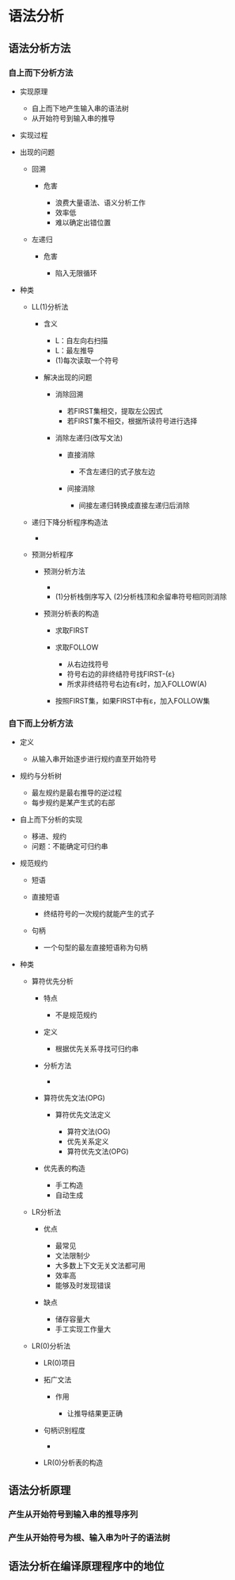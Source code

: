 # 语法分析

## 语法分析方法

### 自上而下分析方法

- 实现原理

	- 自上而下地产生输入串的语法树
	- 从开始符号到输入串的推导

- 实现过程
- 出现的问题

	- 回溯

		- 危害

			- 浪费大量语法、语义分析工作
			- 效率低
			- 难以确定出错位置

	- 左递归

		- 危害

			- 陷入无限循环

- 种类

	- LL(1)分析法

		- 含义

			- L：自左向右扫描
			- L：最左推导
			- (1)每次读取一个符号

		- 解决出现的问题

			- 消除回溯

				- 若FIRST集相交，提取左公因式
				- 若FIRST集不相交，根据所读符号进行选择

			- 消除左递归(改写文法)

				- 直接消除

					- 不含左递归的式子放左边

				- 间接消除

					- 间接左递归转换成直接左递归后消除

	- 递归下降分析程序构造法

		- 

	- 预测分析程序

		- 预测分析方法

			- 
			- (1)分析栈倒序写入 (2)分析栈顶和余留串符号相同则消除

		- 预测分析表的构造

			- 求取FIRST
			- 求取FOLLOW

				- 从右边找符号
				- 符号右边的非终结符号找FIRST-{ε}
				- 所求非终结符号右边有ε时，加入FOLLOW(A)

			- 按照FIRST集，如果FIRST中有ε，加入FOLLOW集

### 自下而上分析方法

- 定义

	- 从输入串开始逐步进行规约直至开始符号

- 规约与分析树

	- 最左规约是最右推导的逆过程
	- 每步规约是某产生式的右部

- 自上而下分析的实现

	- 移进、规约
	- 问题：不能确定可归约串

- 规范规约

	- 短语
	- 直接短语

		- 终结符号的一次规约就能产生的式子

	- 句柄

		- 一个句型的最左直接短语称为句柄

- 种类

	- 算符优先分析

		- 特点

			- 不是规范规约

		- 定义

			- 根据优先关系寻找可归约串

		- 分析方法

			- 

		- 算符优先文法(OPG)

			- 算符优先文法定义

				- 算符文法(OG)
				- 优先关系定义
				- 算符优先文法(OPG)

		- 优先表的构造

			- 手工构造
			- 自动生成

	- LR分析法

		- 优点

			- 最常见
			- 文法限制少
			- 大多数上下文无关文法都可用
			- 效率高
			- 能够及时发现错误

		- 缺点

			- 储存容量大
			- 手工实现工作量大

	- LR(0)分析法

		- LR(0)项目
		- 拓广文法

			- 作用

				- 让推导结果更正确

		- 句柄识别程度

			- 

		- LR(0)分析表的构造

## 语法分析原理

### 产生从开始符号到输入串的推导序列

### 产生从开始符号为根、输入串为叶子的语法树

## 语法分析在编译原理程序中的地位

### 

